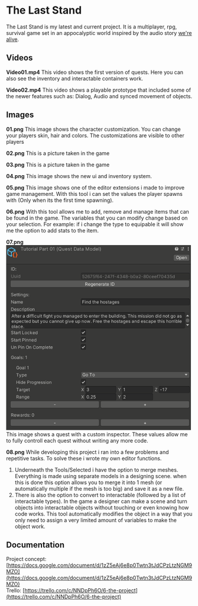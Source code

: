 # The Last Stand
The Last Stand is my latest and current project. It is a multiplayer, rpg, survival game set in an appocalyptic world inspired by the audio story [we're alive](https://www.waylandproductions.com/projects/were-alive/).

## Videos
**Video01.mp4**
This video shows the first version of quests. Here you can also see the inventory and interactable containers work. 

**Video02.mp4**
This video shows a playable prototype that included some of the newer features such as: Dialog, Audio and synced movement of objects.

## Images
**01.png**
This image shows the character customization. You can change your players skin, hair and colors. The customizations are visible to other players

**02.png**
This is a picture taken in the game

**03.png**
This is a picture taken in the game

**04.png**
This image shows the new ui and inventory system.

**05.png**
This image shows one of the editor extensions i made to improve game management. With this tool i can set the values the player spawns with (Only when its the first time spawning).

**06.png**
With this tool allows me to add, remove and manage items that can be found in the game. The variables that you can modify change based on your selection. For example: if i change the type to equipable it will show me the option to add stats to the item.

**07.png**
<img src="https://github.com/KWijkniet/Collection/blob/main/The%20Last%20Stand/07.PNG" style="width:500px">
This image shows a quest with a custom inspector. These values allow me to fully controll each quest without writing any more code.

**08.png**
While developing this project i ran into a few problems and repetitive tasks. To solve these i wrote my own editor functions.
1.  Underneath the Tools/Selected i have the option to merge meshes. Everything is made using separate models in a designing scene. when this is done this option allows you to merge it into 1 mesh (or automatically multiple if the mesh is too big) and save it as a new file.
2.  There is also the option to convert to interactable (followed by a list of interactable types). In the game a designer can make a scene and turn objects into interactable objects without touching or even knowing how code works. This tool automatically modifies the object in a way that you only need to assign a very limited amount of variables to make the object work.

## Documentation
Project concept: [https://docs.google.com/document/d/1zZ5eAj6e8p0Twtn3tJdCPzLtzNGM9MZO](https://docs.google.com/document/d/1zZ5eAj6e8p0Twtn3tJdCPzLtzNGM9MZO)<br/>
Trello: [https://trello.com/c/NNDpPh6O/6-the-project](https://trello.com/c/NNDpPh6O/6-the-project)